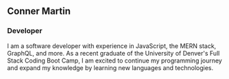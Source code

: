 ## Conner Martin
### Developer

I am a software developer with experience in JavaScript, the MERN stack, GraphQL, and more. As a recent graduate of the University of Denver's Full Stack Coding Boot Camp, I am excited to continue my programming journey and expand my knowledge by learning new languages and technologies.
